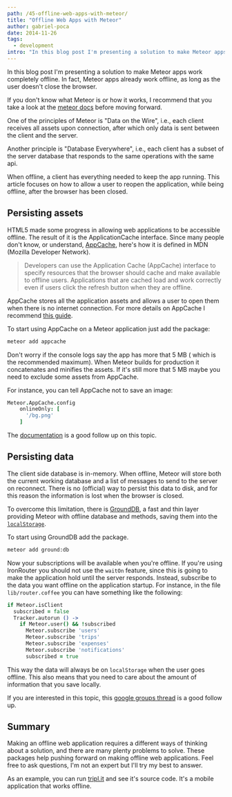 ```yaml
---
path: /45-offline-web-apps-with-meteor/
title: "Offline Web Apps with Meteor"
author: gabriel-poca
date: 2014-11-26
tags:
  - development
intro: "In this blog post I'm presenting a solution to make Meteor apps work completely offline. In fact, Meteor apps already work offline, as long as the user doesn't close the browser."
---
```


In this blog post I'm presenting a solution to make Meteor apps work completely offline. In fact, Meteor apps already work offline, as long as the user doesn't close the browser.

If you don't know what Meteor is or how it works, I recommend that you take a look at the [meteor docs](https://docs.meteor.com/#/basic/) before moving forward.

One of the principles of Meteor is "Data on the Wire", i.e., each client receives all assets upon connection, after which only data is sent between the client and the server.

Another principle is "Database Everywhere", i.e., each client has a subset of the server database that responds to the same operations with the same api.

When offline, a client has everything needed to keep the app running. This article focuses on how to allow a user to reopen the application, while being offline, after the browser has been closed.

## Persisting assets

HTML5 made some progress in allowing web applications to be accessible offline. The result of it is the ApplicationCache interface. Since many people don't know, or understand, [AppCache](https://developer.mozilla.org/en-US/docs/Web/HTML/Using_the_application_cache), here's how it is defined in MDN (Mozilla Developer Network).

> Developers can use the Application Cache (AppCache) interface to specify resources that the browser should cache and make available to offline users. Applications that are cached load and work correctly even if users click the refresh button when they are offline.

AppCache stores all the application assets and allows a user to open them when there is no internet connection. For more details on AppCache I recommend [this guide](https://www.html5rocks.com/en/tutorials/appcache/beginner/).

To start using AppCache on a Meteor application just add the package:

```bash
meteor add appcache
```

Don't worry if the console logs say the app has more that 5 MB ( which is the recommended maximum). When Meteor builds for production it concatenates and minifies the assets. If it's still more that 5 MB maybe you need to exclude some assets from AppCache. 

For instance, you can tell AppCache not to save an image:

```coffeescript
Meteor.AppCache.config
	onlineOnly: [
	  '/bg.png'
    ]
```

The [documentation](https://github.com/meteor/meteor/wiki/AppCache) is a good follow up on this topic.

## Persisting data

The client side database is in-memory. When offline, Meteor will store both the current working database and a list of messages to send to the server on reconnect. There is no (official) way to persist this data to disk, and for this reason the information is lost when the browser is closed.

To overcome this limitation, there is [GroundDB](https://github.com/GroundMeteor/db), a fast and thin layer providing Meteor with offline database and methods, saving them into the [`localStorage`](https://developer.mozilla.org/en-US/docs/Web/Guide/API/DOM/Storage#localStorage).

To start using GroundDB add the package.

```bash
meteor add ground:db
```

Now your subscriptions will be available when you're offline. If you're using IronRouter you should not use the `waitOn` feature, since this is going to make the application hold until the server responds. Instead, subscribe to the data you want offline on the application startup. For instance, in the file `lib/router.coffee` you can have something like the following:

```coffeescript
if Meteor.isClient
  subscribed = false
  Tracker.autorun () ->
    if Meteor.user() && !subscribed
      Meteor.subscribe 'users'
      Meteor.subscribe 'trips'
      Meteor.subscribe 'expenses'
      Meteor.subscribe 'notifications'
      subscribed = true
```

This way the data will always be on `localStorage` when the user goes offline. This also means that you need to care about the amount of information that you save locally.

If you are interested in this topic, this [google groups thread](https://groups.google.com/forum/#!searchin/meteor-talk/minimongo$20offline/meteor-talk/tGto0cCsvXA/dH3uZjEd9y4J) is a good follow up.

## Summary

Making an offline web application requires a different ways of thinking about a solution, and there are many plenty problems to solve. These packages help pushing forward on making offline web applications. Feel free to ask questions, I'm not an expert but I'll try my best to answer.

As an example, you can run [tripl.it](https://github.com/groupbuddies/tripl.it.git) and see it's source code. It's a mobile application that works offline.

